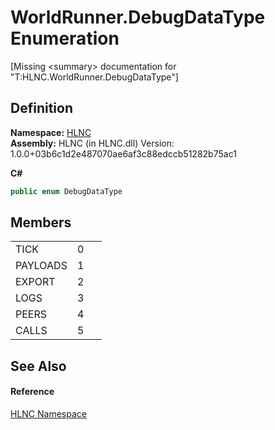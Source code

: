 # WorldRunner.DebugDataType Enumeration


\[Missing &lt;summary&gt; documentation for "T:HLNC.WorldRunner.DebugDataType"\]



## Definition
**Namespace:** <a href="N_HLNC">HLNC</a>  
**Assembly:** HLNC (in HLNC.dll) Version: 1.0.0+03b6c1d2e487070ae6af3c88edccb51282b75ac1

**C#**
``` C#
public enum DebugDataType
```



## Members
<table>
<tr>
<td>TICK</td>
<td>0</td>
<td> </td></tr>
<tr>
<td>PAYLOADS</td>
<td>1</td>
<td> </td></tr>
<tr>
<td>EXPORT</td>
<td>2</td>
<td> </td></tr>
<tr>
<td>LOGS</td>
<td>3</td>
<td> </td></tr>
<tr>
<td>PEERS</td>
<td>4</td>
<td> </td></tr>
<tr>
<td>CALLS</td>
<td>5</td>
<td> </td></tr>
</table>

## See Also


#### Reference
<a href="N_HLNC">HLNC Namespace</a>  
